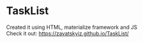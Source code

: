 # TaskList
 
Created it using HTML, materialize framework and JS  </br>
Check it out: https://zavatskyiz.github.io/TaskList/
